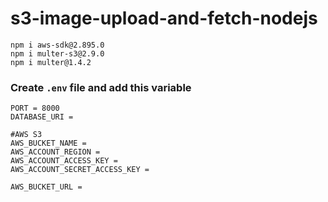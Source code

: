 # s3-image-upload-and-fetch-nodejs

```
npm i aws-sdk@2.895.0
npm i multer-s3@2.9.0
npm i multer@1.4.2
```

### Create `.env` file and add this variable

```
PORT = 8000
DATABASE_URI = 

#AWS S3
AWS_BUCKET_NAME = 
AWS_ACCOUNT_REGION = 
AWS_ACCOUNT_ACCESS_KEY = 
AWS_ACCOUNT_SECRET_ACCESS_KEY =

AWS_BUCKET_URL =

```
